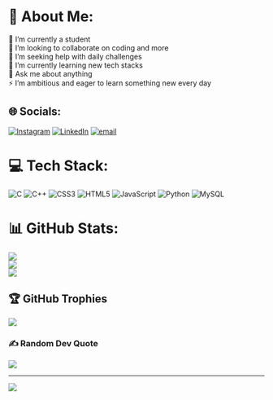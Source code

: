 # 💫 About Me:<br>
🔭 I’m currently a student<br>
👯 I’m looking to collaborate on coding and more<br>
🤝 I’m seeking help with daily challenges<br>
🌱 I’m currently learning new tech stacks<br>
💬 Ask me about anything<br>
⚡ I’m ambitious and eager to learn something new every day



## 🌐 Socials:
[![Instagram](https://img.shields.io/badge/Instagram-%23E4405F.svg?logo=Instagram&logoColor=white)](https://instagram.com/raheel_hassan73) [![LinkedIn](https://img.shields.io/badge/LinkedIn-%230077B5.svg?logo=linkedin&logoColor=white)](https://linkedin.com/in/raheel-hassan) [![email](https://img.shields.io/badge/Email-D14836?logo=gmail&logoColor=white)](mailto:raheelhassanwork@gmail.com) 

# 💻 Tech Stack:
![C](https://img.shields.io/badge/c-%2300599C.svg?style=for-the-badge&logo=c&logoColor=white) ![C++](https://img.shields.io/badge/c++-%2300599C.svg?style=for-the-badge&logo=c%2B%2B&logoColor=white) ![CSS3](https://img.shields.io/badge/css3-%231572B6.svg?style=for-the-badge&logo=css3&logoColor=white) ![HTML5](https://img.shields.io/badge/html5-%23E34F26.svg?style=for-the-badge&logo=html5&logoColor=white) ![JavaScript](https://img.shields.io/badge/javascript-%23323330.svg?style=for-the-badge&logo=javascript&logoColor=%23F7DF1E) ![Python](https://img.shields.io/badge/python-3670A0?style=for-the-badge&logo=python&logoColor=ffdd54) ![MySQL](https://img.shields.io/badge/mysql-4479A1.svg?style=for-the-badge&logo=mysql&logoColor=white)
# 📊 GitHub Stats:
![](https://github-readme-stats.vercel.app/api?username=RAHEEL-HASSAN-WORK&theme=dark&hide_border=true&include_all_commits=true&count_private=false)<br/>
![](https://nirzak-streak-stats.vercel.app/?user=RAHEEL-HASSAN-WORK&theme=dark&hide_border=true)<br/>
![](https://github-readme-stats.vercel.app/api/top-langs/?username=RAHEEL-HASSAN-WORK&theme=dark&hide_border=true&include_all_commits=true&count_private=false&layout=compact)

## 🏆 GitHub Trophies
![](https://github-profile-trophy.vercel.app/?username=RAHEEL-HASSAN-WORK&theme=radical&no-frame=false&no-bg=true&margin-w=4)

### ✍️ Random Dev Quote
![](https://quotes-github-readme.vercel.app/api?type=horizontal&theme=radical)

---
[![](https://visitcount.itsvg.in/api?id=RAHEEL-HASSAN-WORK&icon=0&color=0)](https://visitcount.itsvg.in)

<!-- Proudly created with GPRM ( https://gprm.itsvg.in ) -->

